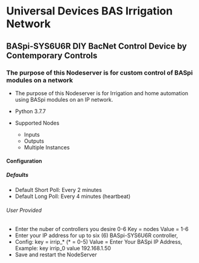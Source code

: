 # Universal Devices BAS Irrigation Network

## BASpi-SYS6U6R DIY BacNet Control Device by Contemporary Controls

### The purpose of this Nodeserver is for custom control of BASpi modules on a network

* The purpose of this Nodeserver is for Irrigation and home automation using BASpi modules on an IP network.
* Python 3.7.7

* Supported Nodes
  * Inputs
  * Outputs
  * Multiple Instances
  
#### Configuration

##### Defaults

* Default Short Poll:  Every 2 minutes
* Default Long Poll: Every 4 minutes (heartbeat)

###### User Provided

* Enter the nuber of controllers you desire 0-6 Key = nodes Value = 1-6
* Enter your IP address for up to six (6) BASpi-SYS6U6R controller,
* Config: key = irrip_* (* = 0-5) Value = Enter Your BASpi IP Address, Example: key irrip_0  value 192.168.1.50
* Save and restart the NodeServer
